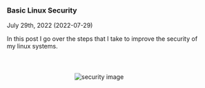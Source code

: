 <a href="/blog/basic-linux-security" style="text-decoration: none;">
<div class="card hover-effect">

<div class="row" style="align-items: center; flex-wrap: wrap;">

<div style="margin: 20px; min-width: 200px;">

### Basic Linux Security

July 29th, 2022 (2022-07-29)

In this post I go over the steps that I take to improve the security of my linux systems.

</div>

<div style="min-width: 150px; max-width: 150px; padding: 20px; margin: 0 auto">

![security image](/blog/basic-linux-security/security.png)

</div>

</div>

</div>
</a>

